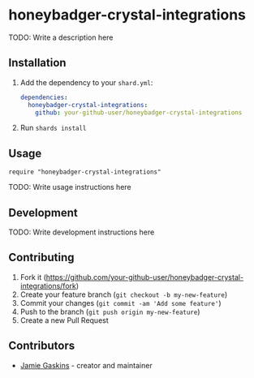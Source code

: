 # honeybadger-crystal-integrations

TODO: Write a description here

## Installation

1. Add the dependency to your `shard.yml`:

   ```yaml
   dependencies:
     honeybadger-crystal-integrations:
       github: your-github-user/honeybadger-crystal-integrations
   ```

2. Run `shards install`

## Usage

```crystal
require "honeybadger-crystal-integrations"
```

TODO: Write usage instructions here

## Development

TODO: Write development instructions here

## Contributing

1. Fork it (<https://github.com/your-github-user/honeybadger-crystal-integrations/fork>)
2. Create your feature branch (`git checkout -b my-new-feature`)
3. Commit your changes (`git commit -am 'Add some feature'`)
4. Push to the branch (`git push origin my-new-feature`)
5. Create a new Pull Request

## Contributors

- [Jamie Gaskins](https://github.com/your-github-user) - creator and maintainer
